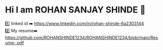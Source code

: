 # Hi I am ROHAN SANJAY SHINDE :beginner:	
:one:	linked id :arrow_right:	 https://www.linkedin.com/in/rohan-shinde-6a2303144 	<br/>
:two:	My resume:arrow_right:	https://github.com/ROHANSHINDE1234/ROHANSHINDE1234/blob/main/Resume-.pdf	
